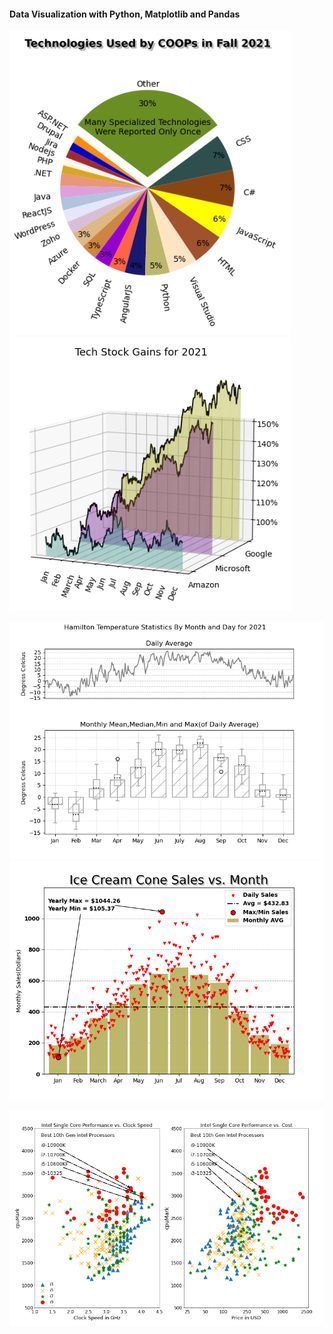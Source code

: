 
 <h4>Data Visualization with Python, Matplotlib and Pandas</h4>

<img src="screenshots/piechart.PNG" title="Hamilton Temperature 2021"  width= 450><img src="screenshots/stock.PNG" title="Hamilton Temperature 2021" width= 450 >


<img src="screenshots/temperature.PNG" title="Hamilton Temperature 2021"><img src="screenshots/ice%20cream.PNG" title="Hamilton Temperature 2021">



<img src="screenshots/cpu.PNG" title="Hamilton Temperature 2021" >


